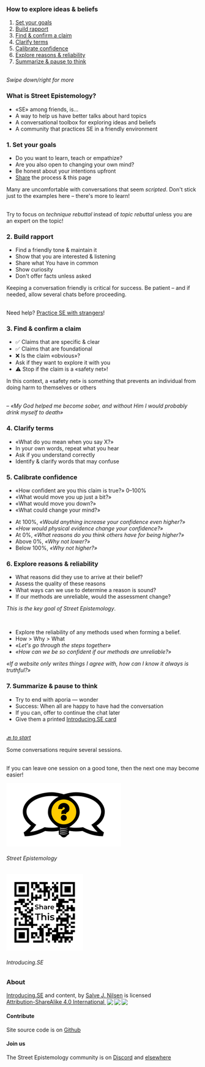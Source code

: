 [comment]: # (Compile this presentation with the command below)
[comment]: # (mdslides docs.md --include dist)

[comment]: # (THEME = streetepistemology)

[comment]: # (minScale: 0.2)
[comment]: # (maxScale: 4.0)
[comment]: # (controls: true)
[comment]: # (width: "80%")
[comment]: # (height: "80%")
[comment]: # (help: true)


### How to explore ideas & beliefs

1. [Set your goals](#/1)
2. [Build rapport](#/2)
3. [Find & confirm a claim](#/3)
4. [Clarify terms](#/4)
5. [Calibrate confidence](#/5)
6. [Explore reasons & reliability](#/6)
7. [Summarize & pause to think](#/7)

\
*Swipe down/right for more*

[comment]: # (||| data-background-size="50%" data-background-image="dist/media/street-epistemology-logo.png", data-background-position="100% 0%" data-background-opacity="0.2")

### What is Street Epistemology?

* «SE» among friends, is...
* A way to help us have better talks about hard topics
* A conversational toolbox for exploring ideas and beliefs
* A community that practices SE in a friendly environment


[comment]: # (!!!)

### 1. Set your goals

* Do you want to learn, teach or empathize?
* Are you also open to changing your own mind?
* Be honest about your intentions upfront
* [Share](#/8) the process & this page

[comment]: # (||| data-background-size="50%" data-background-image="dist/media/street-epistemology-logo.png", data-background-position="100% 0%" data-background-opacity="0.2")

Many are uncomfortable with conversations that seem *scripted*. Don't stick
just to the examples here – there's more to learn!

\
Try to focus on *technique rebuttal* instead of *topic rebuttal*
unless you are an expert on the topic!


[comment]: # (!!!)

### 2. Build rapport

* Find a friendly tone & maintain it
* Show that you are interested & listening
* Share what You have in common
* Show curiosity
* Don't offer facts unless asked

[comment]: # (||| data-background-size="50%" data-background-image="dist/media/street-epistemology-logo.png", data-background-position="100% 0%" data-background-opacity="0.2")

Keeping a conversation friendly is critical for success.
Be patient – and if needed, allow several chats before proceeding.

\
Need help? [Practice SE with strangers](#/8/1)!


[comment]: # (!!!)

### 3. Find & confirm a claim

* ✅ Claims that are specific & clear
* ✅ Claims that are foundational
* ❌ Is the claim «obvious»?
* Ask if they want to explore it with you
* ⚠️  Stop if the claim is a «safety net»!


[comment]: # (||| data-background-size="50%" data-background-image="dist/media/street-epistemology-logo.png", data-background-position="100% 0%" data-background-opacity="0.2")

In this context, a «safety net» is something
that prevents an individual from doing harm
to themselves or others

\
– *«My God helped me become sober, and without Him I would probably drink myself to death»*


[comment]: # (!!!)

### 4. Clarify terms

* «What do you mean when you say X?»
* In your own words, repeat what you hear
* Ask if you understand correctly
* Identify & clarify words that may confuse

[comment]: # (||| data-background-size="50%" data-background-image="dist/media/street-epistemology-logo.png", data-background-position="100% 0%" data-background-opacity="0.2")



[comment]: # (!!!)

### 5. Calibrate confidence

* «How confident are you this claim is true?» 0–100%
* «What would move you up just a bit?»
* «What would move you down?»
* «What could change your mind?»

[comment]: # (||| data-background-size="50%" data-background-image="dist/media/street-epistemology-logo.png", data-background-position="100% 0%" data-background-opacity="0.2")

* At 100%, *«Would anything increase your confidence even higher?»*
* *«How would physical evidence change your confidence?»*
* At 0%, *«What reasons do you think others have for being higher?»*
* Above 0%, *«Why not lower?»*
* Below 100%, *«Why not higher?»*

[comment]: # (!!!)

### 6. Explore reasons & reliability

* What reasons did they use to arrive at their belief?
* Assess the quality of these reasons
* What ways can we use to determine a reason is sound?
* If our methods are unreliable, would the assessment change?

[comment]: # (||| data-background-size="50%" data-background-image="dist/media/street-epistemology-logo.png", data-background-position="100% 0%" data-background-opacity="0.2")

*This is the key goal of Street Epistemology*.

<br>

* Explore the reliability of any methods used when forming a belief.
* How > Why > What
* *«Let's go through the steps together»*
* *«How can we be so confident if our methods are unreliable?»*

[comment]: # (|||)

*«If a website only writes things I agree with, how can I know it always is truthful?»*


[comment]: # (!!!)

### 7. Summarize & pause to think

* Try to end with aporia — wonder
* Success: When all are happy to have had the conversation
* If you can, offer to continue the chat later
* Give them a printed [Introducing.SE card](dist/media/introducing-se-card-2021-01.pdf)

\
*[🔙 to start](#)*

[comment]: # (||| data-background-size="50%" data-background-image="dist/media/street-epistemology-logo.png", data-background-position="100% 0%" data-background-opacity="0.2")

Some conversations require several sessions.

\
If you can leave one session on a good tone, then the
next one may become easier!


[comment]: # (!!!)

[![Street Epistemology Logo](dist/media/street-epistemology-logo.png)](https://streetepistemology.com)
###### Street Epistemology

[![QR Code image to introducing.se](dist/media/share-this.png)](https://introducing.se)
###### Introducing.SE


[comment]: # (|||)

### About

<p xmlns:cc="http://creativecommons.org/ns#" xmlns:dct="http://purl.org/dc/terms/"><a property="dct:title" rel="cc:attributionURL" href="https://introducing.se">Introducing.SE</a> and content, by <a rel="cc:attributionURL dct:creator" property="cc:attributionName" href="https://twitter.com/sjoshuan">Salve J. Nilsen</a> is licensed <a href="http://creativecommons.org/licenses/by-sa/4.0/?ref=chooser-v1" target="_blank" rel="license noopener noreferrer" style="display:inline-block;">Attribution-ShareAlike 4.0 International <img style="height:22px!important;margin-left:3px;vertical-align:text-bottom;" src="https://mirrors.creativecommons.org/presskit/icons/cc.svg?ref=chooser-v1"><img style="height:22px!important;margin-left:3px;vertical-align:text-bottom;" src="https://mirrors.creativecommons.org/presskit/icons/by.svg?ref=chooser-v1"><img style="height:22px!important;margin-left:3px;vertical-align:text-bottom;" src="https://mirrors.creativecommons.org/presskit/icons/sa.svg?ref=chooser-v1"></a></p>

#### Contribute

Site source code is on [Github](https://github.com/sjn/introducing-se/)


#### Join us

The Street Epistemology community is on [Discord](https://discord.gg/sKap3zM) and [elsewhere](https://streetepistemology.com/community)


[comment]: # (|||)
